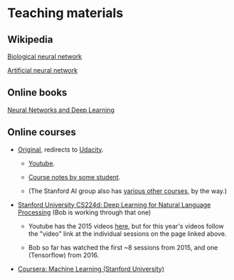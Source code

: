 # Teaching materials

## Wikipedia

[Biological neural network](https://en.wikipedia.org/wiki/Biological_neural_network)

[Artificial neural network](https://en.wikipedia.org/wiki/Artificial_neural_network)

## Online books

[Neural Networks and Deep Learning](http://neuralnetworksanddeeplearning.com)

## Online courses

* [Original](http://www.ai-class.com/), redirects to [Udacity](https://www.udacity.com/course/intro-to-artificial-intelligence--cs271).

  * [Youtube](https://www.youtube.com/watch?v=BnIJ7Ba5Sr4&index=1&list=PLE0157B77891C4FE8).

  * [Course notes by some student](https://github.com/lorenzo-stoakes/stanford-ai).

  * (The Stanford AI group also has [various other courses](http://ai.stanford.edu/courses/), by the way.)


* [Stanford University CS224d: Deep Learning for Natural Language Processing](http://cs224d.stanford.edu/syllabus.html) (Bob is working through that one)

    * Youtube has the 2015 videos
      [here](https://www.youtube.com/channel/UCsGC3XXF1ThHwtDo18d7WVw),
      but for this year's videos follow the "video" link at the individual
      sessions on the page linked above.

    * Bob so far has watched the first ~8 sessions from 2015, and one
      (Tensorflow) from 2016.

* [Coursera: Machine Learning (Stanford University)](https://www.coursera.org/learn/machine-learning/)

